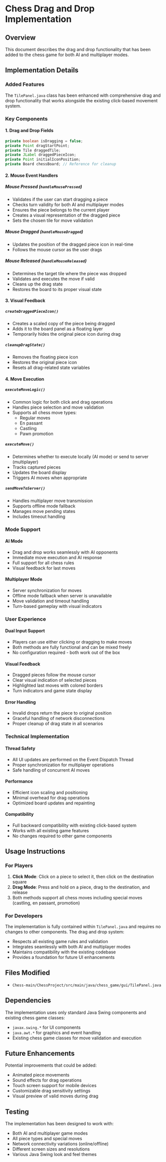 # Chess Drag and Drop Implementation

## Overview
This document describes the drag and drop functionality that has been added to the chess game for both AI and multiplayer modes.

## Implementation Details

### Added Features
The `TilePanel.java` class has been enhanced with comprehensive drag and drop functionality that works alongside the existing click-based movement system.

### Key Components

#### 1. Drag and Drop Fields
```java
private boolean isDragging = false;
private Point dragStartPoint;
private Tile draggedTile;
private JLabel draggedPieceIcon;
private Point initialIconPosition;
private Board chessBoard; // Reference for cleanup
```

#### 2. Mouse Event Handlers

##### Mouse Pressed (`handleMousePressed`)
- Validates if the user can start dragging a piece
- Checks turn validity for both AI and multiplayer modes
- Ensures the piece belongs to the current player
- Creates a visual representation of the dragged piece
- Sets the chosen tile for move validation

##### Mouse Dragged (`handleMouseDragged`)
- Updates the position of the dragged piece icon in real-time
- Follows the mouse cursor as the user drags

##### Mouse Released (`handleMouseReleased`)
- Determines the target tile where the piece was dropped
- Validates and executes the move if valid
- Cleans up the drag state
- Restores the board to its proper visual state

#### 3. Visual Feedback

##### `createDraggedPieceIcon()`
- Creates a scaled copy of the piece being dragged
- Adds it to the board panel as a floating layer
- Temporarily hides the original piece icon during drag

##### `cleanupDragState()`
- Removes the floating piece icon
- Restores the original piece icon
- Resets all drag-related state variables

#### 4. Move Execution

##### `executeMoveLogic()`
- Common logic for both click and drag operations
- Handles piece selection and move validation
- Supports all chess move types:
  - Regular moves
  - En passant
  - Castling
  - Pawn promotion

##### `executeMove()`
- Determines whether to execute locally (AI mode) or send to server (multiplayer)
- Tracks captured pieces
- Updates the board display
- Triggers AI moves when appropriate

##### `sendMoveToServer()`
- Handles multiplayer move transmission
- Supports offline mode fallback
- Manages move pending states
- Includes timeout handling

### Mode Support

#### AI Mode
- Drag and drop works seamlessly with AI opponents
- Immediate move execution and AI response
- Full support for all chess rules
- Visual feedback for last moves

#### Multiplayer Mode
- Server synchronization for moves
- Offline mode fallback when server is unavailable
- Move validation and timeout handling
- Turn-based gameplay with visual indicators

### User Experience

#### Dual Input Support
- Players can use either clicking or dragging to make moves
- Both methods are fully functional and can be mixed freely
- No configuration required - both work out of the box

#### Visual Feedback
- Dragged pieces follow the mouse cursor
- Clear visual indication of selected pieces
- Highlighted last moves with colored borders
- Turn indicators and game state display

#### Error Handling
- Invalid drops return the piece to original position
- Graceful handling of network disconnections
- Proper cleanup of drag state in all scenarios

### Technical Implementation

#### Thread Safety
- All UI updates are performed on the Event Dispatch Thread
- Proper synchronization for multiplayer operations
- Safe handling of concurrent AI moves

#### Performance
- Efficient icon scaling and positioning
- Minimal overhead for drag operations
- Optimized board updates and repainting

#### Compatibility
- Full backward compatibility with existing click-based system
- Works with all existing game features
- No changes required to other game components

## Usage Instructions

### For Players
1. **Click Mode**: Click on a piece to select it, then click on the destination square
2. **Drag Mode**: Press and hold on a piece, drag to the destination, and release
3. Both methods support all chess moves including special moves (castling, en passant, promotion)

### For Developers
The implementation is fully contained within `TilePanel.java` and requires no changes to other components. The drag and drop system:

- Respects all existing game rules and validation
- Integrates seamlessly with both AI and multiplayer modes
- Maintains compatibility with the existing codebase
- Provides a foundation for future UI enhancements

## Files Modified
- `Chess-main/ChessProject/src/main/java/chess_game/gui/TilePanel.java`

## Dependencies
The implementation uses only standard Java Swing components and existing chess game classes:
- `javax.swing.*` for UI components
- `java.awt.*` for graphics and event handling
- Existing chess game classes for move validation and execution

## Future Enhancements
Potential improvements that could be added:
- Animated piece movements
- Sound effects for drag operations
- Touch screen support for mobile devices
- Customizable drag sensitivity settings
- Visual preview of valid moves during drag

## Testing
The implementation has been designed to work with:
- Both AI and multiplayer game modes
- All piece types and special moves
- Network connectivity variations (online/offline)
- Different screen sizes and resolutions
- Various Java Swing look and feel themes
